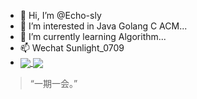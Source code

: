 - 👋 Hi, I’m @Echo-sly
- 👀 I’m interested in Java Golang C ACM...
- 🌱 I’m currently learning Algorithm...
- 📫 Wechat Sunlight_0709
- <a href="https://github.com/Echo-sly">
    <img align="center" src="https://github-readme-stats.vercel.app/api?username=Echo-sly&show_icons=true&theme=radical" />
  </a>
  <a href="https://github.com/Echo-sly">
    <img align="center" src="https://github-readme-stats.vercel.app/api/top-langs?username=Echo-sly&show_icons=true&theme=radical" />
  </a>

> “一期一会。” 

